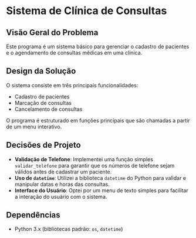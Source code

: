 # Sistema de Clínica de Consultas

## Visão Geral do Problema

Este programa é um sistema básico para gerenciar o cadastro de pacientes e o agendamento de consultas médicas em uma clínica.

## Design da Solução

O sistema consiste em três principais funcionalidades:
- Cadastro de pacientes
- Marcação de consultas
- Cancelamento de consultas

O programa é estruturado em funções principais que são chamadas a partir de um menu interativo.

## Decisões de Projeto

- **Validação de Telefone**: Implementei uma função simples `validar_telefone` para garantir que os números de telefone sejam válidos antes de cadastrar um paciente.
- **Uso de `datetime`**: Utilizei a biblioteca `datetime` do Python para validar e manipular datas e horas das consultas.
- **Interface do Usuário**: Optei por um menu de texto simples para facilitar a interação do usuário com o sistema.

## Dependências

- Python 3.x (bibliotecas padrão: `os`, `datetime`)

